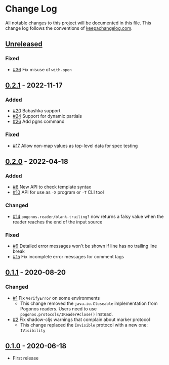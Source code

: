 # Change Log
All notable changes to this project will be documented in this file. This change log follows the conventions of [keepachangelog.com](http://keepachangelog.com/).

## [Unreleased]
### Fixed
- [#36](https://github.com/athos/pogonos/pull/36) Fix misuse of `with-open`

## [0.2.1] - 2022-11-17
### Added
- [#20](https://github.com/athos/pogonos/pull/20) Babashka support
- [#24](https://github.com/athos/pogonos/pull/24) Support for dynamic partials
- [#26](https://github.com/athos/pogonos/pull/26) Add pgns command

### Fixed
- [#17](https://github.com/athos/pogonos/pull/17) Allow non-map values as top-level data for spec testing

## [0.2.0] - 2022-04-18
### Added
- [#6](https://github.com/athos/pogonos/pull/6) New API to check template syntax
- [#10](https://github.com/athos/pogonos/pull/10) API for use as `-X` program or `-T` CLI tool

### Changed
- [#14](https://github.com/athos/pogonos/pull/14) `pogonos.reader/blank-trailing?` now returns a falsy value when the reader reaches the end of the input source

### Fixed
- [#9](https://github.com/athos/pogonos/issues/9) Detailed error messages won't be shown if line has no trailing line break
- [#15](https://github.com/athos/pogonos/pull/15) Fix incomplete error messages for comment tags

## [0.1.1] - 2020-08-20
### Changed
- [#1](https://github.com/athos/pogonos/pull/1) Fix `VerifyError` on some environments
  - This change removed the `java.io.Closeable` implementation from Pogonos readers. Users need to use `pogonos.protocols/IReader#close()` instead.
- [#2](https://github.com/athos/pogonos/pull/2) Fix shadow-cljs warnings that complain about marker protocol
  - This change replaced the `Invisible` protocol with a new one: `IVisibility`

## [0.1.0] - 2020-06-18
- First release

[Unreleased]: https://github.com/athos/pogonos/compare/0.2.1...HEAD
[0.2.1]: https://github.com/athos/pogonos/compare/0.2.0...0.2.1
[0.2.0]: https://github.com/athos/pogonos/compare/0.1.1...0.2.0
[0.1.1]: https://github.com/athos/pogonos/compare/0.1.0...0.1.1
[0.1.0]: https://github.com/athos/pogonos/releases/0.1.0
